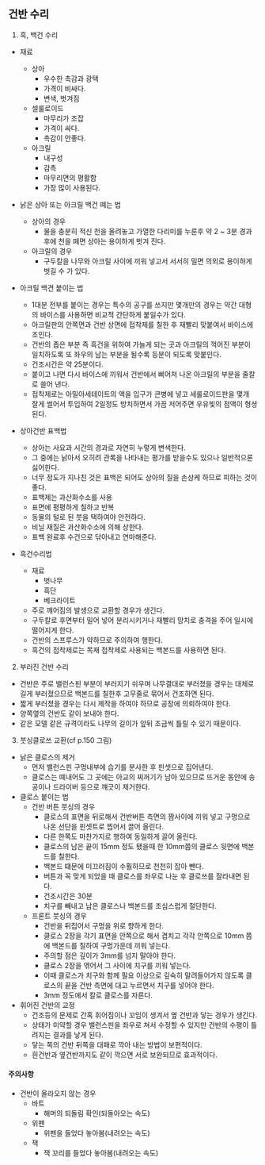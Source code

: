 ## 건반 수리
1. 흑, 백건 수리
- 재료 
  - 상아
    - 우수한 촉감과 광택
    - 가격이 비싸다.
    - 변색, 벗겨짐
  - 셀룰로이드
    - 마무리가 조잡
    - 가격이 싸다.
    - 촉감이 안좋다.
  - 아크릴
    - 내구성
    - 감촉
    - 마무리면의 평활함
    - 가장 많이 사용된다.
- 낡은 상아 또는 아크릴 백건 뗴는 법
  - 상아의 경우
    - 물을 충분히 적신 천을 올려놓고 가열한 다리미를 누룬후 약 2 ~ 3분 경과 후에 천을 뗴면 상아는 용이하게 벗겨 진다.
  - 아크릴의 경우
    - 구두칼을 나무와 아크릴 사이에 끼워 넣고서 서서히 밀면 의외로 용이하게 벗길 수 가 있다.
- 아크릴 백견 붙이는 법
  - 1대분 전부를 붙이는 경우는 특수의 공구를 쓰지만 몇개만의 경우는 약간 대형의 바이스를 사용하면 비교적 간단하게 붙일수가 있다.
  - 아크릴판의 안쪽면과 건반 상면에 접착제를 칠한 후 재빨리 맞붙여서 바이스에 조인다.
  - 건반의 좁은 부분 즉 흑건을 위하여 가늘게 되는 곳과 아크릴의 꺽어진 부분이 일치하도록 또 좌우의 남는 부분을 될수록 등분이 되도록 맞붙인다.
  - 건조시간은 약 25분이다.
  - 붙이고 나면 다시 바이스에 끼워서 건반에서 삐어져 나온 아크릴의 부분을 줄칼로 쓸어 낸다.
  - 접착제로는 아밀아세테이트의 액을 입구가 큰병에 넣고 세룰로이드판을 몇개 잘게 썰어서 투입하여 2일정도 방치하면서 가끔 저어주면 우유빛의 점액이 형셩된다.
- 상아건반 표백법
  - 상아는 사요과 시간의 경과로 자연히 누렇게 변색한다.
  - 그 중에는 낡아서 오히려 관록을 나타내는 평가를 받을수도 있으나 일반적으론 싫어한다.
  - 너무 정도가 지나친 것은 표백은 되어도 상아의 질을 손상케 하므로 피하는 것이 좋다.
  - 표백제는 과산화수소를 사용
  - 표면에 평평하게 칠하고 반복
  - 동물의 털로 된 붓을 택하여야 안전하다.
  - 비닐 재질은 과산화수소에 의해 상한다.
  - 표백 완료후 수건으로 닦아내고 연마해준다.

- 흑건수리법
  - 재료
    - 벗나무
    - 흑단
    - 베크라이트
  - 주로 꺠어짐의 발생으로 교환할 경우가 생긴다.
  - 구두칼로 후면부터 밀어 넣어 분리시키거나 재빨리 망치로 충격을 주어 일시에 떨어지게 한다.
  - 건반의 스프루스가 약하므로 주의하여 행한다.
  - 흑건의 접착제로는 목재 접착제로 사용되는 백본드를 사용하면 된다.

2. 부러진 건반 수리
- 건반은 주로 밸런스핀 부분이 부러지기 쉬우며 나무결대로 부러졌을 경우는 대체로 길게 부러졌으므로 백본드를 칠한후 고무줄로 묶어서 건조하면 된다.
- 짧게 부러졌을 경우는 다시 제작을 하여야 하므로 공장에 의뢰하여야 한다.
- 양쪽옆의 건반도 같이 보내야 한다.
- 같은 모델 같은 규격이라도 나무의 길이가 앞뒤 조금씩 틀릴 수 있기 때문이다.

3. 붓싱클로쓰 교환(cf p.150 그림)
- 낡은 클로스의 제거
  - 먼저 밸런스핀 구멍내부에 습기를 분사한 후 핀셋으로 집어낸다.
  - 클로스는 뗴내어도 그 곳에는 아교의 찌꺼기가 남아 있으므로 뜨거운 동안에 송공이나 드라이버 등으로 꺠긋이 제거한다.
- 클로스 붙이는 법
  - 건반 버튼 붓싱의 경우
    - 클로스의 표면을 뒤로해서 건반버튼 측면의 짬사이에 끼워 넣고 구멍으로 나온 선단을 핀셋트로 찝어서 끌어 올린다.
    - 다른 한쪽도 마찬가지로 행하여 동일하게 끌어 올린다.
    - 클로스의 남은 끝이 15mm 정도 됐을때 한 10mm쯤의 클로스 뒷면에 백본드를 칠한다.
    - 백본드 떄문에 미끄러짐이 수훨하므로 천천히 잡아 뺀다.
    - 버튼과 꼭 맞게 되었을 때 클로스를 좌우로 나눈 후 클로쓰를 잘라내면 된다.
    - 건조시간은 30분
    - 치구를 빼내고 남은 클로스나 백본드를 조심스럽게 절단한다.
  - 프론트 붓싱의 경우
    - 건반을 뒤집어서 구멍을 위로 향하게 한다.
    - 클로스 2장을 각기 표면을 안쪽으로 해서 겹치고 각각 안쪽으로 10mm 쯤에 백본드를 칠하여 구멍가운데 끼워 넣는다.
    - 주의할 점은 깊이가 3mm를 넘지 말아야 한다.
    - 클로스 2장을 엮어서 그 사이에 치구를 끼워 넣는다.
    - 이때 클로스가 치구와 함께 필요 이상으로 깊숙히 말려들어가지 않도록 클로스의 끝을 건반 측면에 대고 누르면서 치구를 넣어야 한다.
    - 3mm 정도에서 칼로 클로스를 자른다.
- 휘어진 건반의 교정
  - 건조등의 문제로 간혹 휘어짐이나 꼬임이 생겨서 옆 건반과 닿는 경우가 생긴다.
  - 상태가 미약할 경우 밸런스핀을 좌우로 쳐서 수정할 수 있지만 건반의 수평이 틀려지는 결과를 낳게 된다.
  - 닿는 쪽의 건반 뒤쪽을 대패로 깍아 내는 방법이 보편적이다.
  - 흰건반과 옆건반까지도 같이 깍으면 서로 보완되므로 효과적이다.
#### 주의사항
- 건반이 올라오지 않는 경우
  - 바트
    - 해머의 되돌림 확인(되돌아오는 속도)
  - 위펜
    - 위펜을 들었다 놓아봄(내려오는 속도)
  - 잭
    - 잭 꼬리를 들었다 놓아봄(내려오는 속도)

